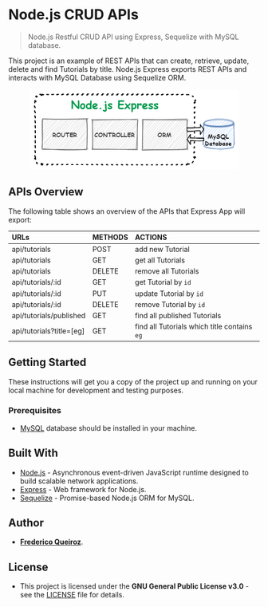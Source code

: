# Node.js CRUD APIs

> Node.js Restful CRUD API using Express, Sequelize with MySQL database.

This project is an example of REST APIs that can create, retrieve, update, delete and find Tutorials by title. Node.js Express exports REST APIs and interacts with MySQL Database using Sequelize ORM.

<p align="center">
    <img src="https://github.com/fredericoqueiroz/nodejs-crud-api/blob/media/API-Architecture.png?raw=true" title="Architecture" alt="Architecture">
</p>

## APIs Overview

The following table shows an overview of the APIs that Express App will export:

| URLs | METHODS | ACTIONS |
| :- | :- | :- |
| api/tutorials | POST | add new Tutorial |
| api/tutorials | GET | get all Tutorials |
| api/tutorials | DELETE | remove all Tutorials
| api/tutorials/:id | GET | get Tutorial by `id` |
| api/tutorials/:id | PUT | update Tutorial by `id` |
| api/tutorials/:id | DELETE | remove Tutorial by `id` |
| api/tutorials/published | GET | find all published Tutorials |
| api/tutorials?title=[eg] | GET | find all Tutorials which title contains `eg` |

## Getting Started

These instructions will get you a copy of the project up and running on your local machine for development and testing purposes.

### Prerequisites

- [MySQL](https://dev.mysql.com/doc/refman/5.7/en/installing.html) database should be installed in your machine.

## Built With

- [Node.js](https://nodejs.org/en/about/) - Asynchronous event-driven JavaScript runtime designed to build scalable network applications.
- [Express](https://expressjs.com/) - Web framework for Node.js.
- [Sequelize](https://expressjs.com/) - Promise-based Node.js ORM for MySQL.

## Author

- [**Frederico Queiroz**](https://github.com/fredericoqueiroz).

## License

- This project is licensed under the **GNU General Public License v3.0** - see the [LICENSE](LICENSE.md) file for details.
